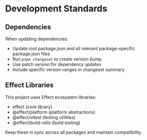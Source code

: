 # Development Standards

## Dependencies

When updating dependencies:
- Update root package.json and all relevant package-specific package.json files
- Run `pnpm changeset` to create version bump
- Use patch version for dependency updates
- Include specific version ranges in changeset summary

## Effect Libraries

This project uses Effect ecosystem libraries:
- effect (core library)
- @effect/platform (platform abstractions)
- @effect/vitest (testing utilities)
- @effect/build-utils (build tooling)

Keep these in sync across all packages and maintain compatibility.